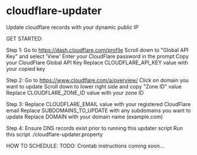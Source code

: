 # cloudflare-updater
Update cloudflare records with your dynamic public IP


GET STARTED:

Step 1:
Go to https://dash.cloudflare.com/profile
Scroll down to "Global API Key" and select 'View'
Enter your CloudFlare password in the prompt
Copy your CloudFlare Global API Key
Replace CLOUDFLARE_API_KEY value with your copied key

Step 2:
Go to https://www.cloudflare.com/a/overview/
Click on domain you want to update
Scroll down to lower right side and copy "Zone ID" value
Replace CLOUDFLARE_ZONE_ID value with your zone ID

Step 3:
Replace CLOUDFLARE_EMAIL value with your registered CloudFlare email
Replace SUBDOMAINS_TO_UPDATE with any subdomains you want to update
Replace DOMAIN with your domain name (example.com)

Step 4:
Ensure DNS records exist prior to running this updater script
Run this script ./cloudflare-updater.property

HOW TO SCHEDULE:
TODO: Crontab instructions coming soon...


